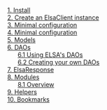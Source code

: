 [1. Install](/madog/Install/readme.md#install)<br>
[2. Create an ElsaClient instance](/madog/ElsaClient/readme.md#create-an-elsaclient-instance)<br>
[3. Minimal configuration](/madog/ElsaClient/readme.md#minimal-configuration)<br>
[4. Minimal configuration](/madog/ElsaClient/readme.md#minimal-configuration)<br>
[5. Models](/madog/Models/readme.md#models)<br>
[6. DAOs](/madog/DAOs/readme.md#daos)<br>
&nbsp;&nbsp;&nbsp;&nbsp;&nbsp;&nbsp;[6.1 Using ELSA's DAOs](/madog/DAOs/readme.md#using-elsas-daos)<br>
&nbsp;&nbsp;&nbsp;&nbsp;&nbsp;&nbsp;[6.2 Creating your own DAOs](/madog/DAOs/readme.md#creating-your-own-daos)<br>
[7. ElsaResponse](/madog/ElsaResponse/readme.md#elsaresponse)<br>
[8. Modules](/madog/Modules/readme.md#modules)<br>
&nbsp;&nbsp;&nbsp;&nbsp;&nbsp;&nbsp;[8.1 Overview](/madog/Modules/readme.md#overview)<br>
[9. Helpers](/madog/Helpers/readme.md#helpers)<br>
[10. Bookmarks](/madog/Bookmarks/readme.md#bookmarks)<br>



